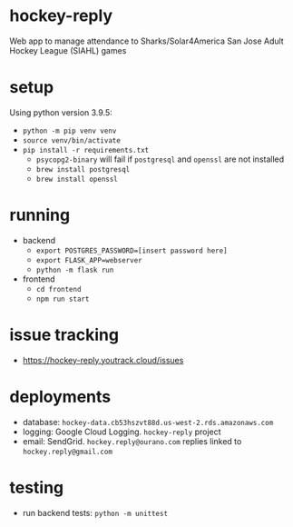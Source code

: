 # hockey-reply
Web app to manage attendance to Sharks/Solar4America San Jose Adult Hockey League (SIAHL) games

# setup
Using python version 3.9.5:
* `python -m pip venv venv`
* `source venv/bin/activate`
* `pip install -r requirements.txt`
  * `psycopg2-binary` will fail if `postgresql` and `openssl` are not installed
  * `brew install postgresql`
  * `brew install openssl`

# running
* backend
  * `export POSTGRES_PASSWORD=[insert password here]`
  * `export FLASK_APP=webserver`
  * `python -m flask run`
* frontend
  * `cd frontend`
  * `npm run start`

# issue tracking
* https://hockey-reply.youtrack.cloud/issues

# deployments
* database: `hockey-data.cb53hszvt88d.us-west-2.rds.amazonaws.com`
* logging: Google Cloud Logging. `hockey-reply` project
* email: SendGrid. `hockey.reply@ourano.com` replies linked to `hockey.reply@gmail.com`

# testing
* run backend tests: `python -m unittest`

